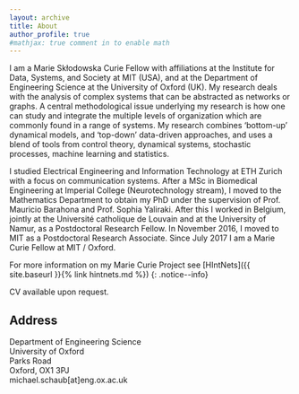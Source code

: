 ```yaml
---
layout: archive
title: About
author_profile: true
#mathjax: true comment in to enable math
---
```


I am a Marie Skłodowska Curie Fellow with affiliations at the Institute for Data, Systems, and Society at MIT (USA), and at the Department of Engineering Science at the University of Oxford (UK). My research deals with the analysis of complex systems that can be abstracted as networks or graphs. A central methodological issue underlying my research is how one can study and integrate the multiple levels of organization which are commonly found in a range of systems. 
My research combines ‘bottom-up’ dynamical models, and ‘top-down’ data-driven approaches, and uses a blend of tools from control theory, dynamical systems, stochastic processes, machine learning and statistics.

I studied Electrical Engineering and Information Technology at ETH Zurich with a focus on communication systems. 
After a MSc in Biomedical Engineering at Imperial College (Neurotechnology stream), I moved to the Mathematics Department to obtain my PhD under the supervision of Prof. Mauricio Barahona and Prof. Sophia Yaliraki. 
After this I worked in Belgium, jointly at the Université catholique de Louvain and at the University of Namur, as a Postdoctoral Research Fellow. 
In November 2016, I moved to MIT as a Postdoctoral Research Associate. 
Since July 2017 I am a Marie Curie Fellow at MIT / Oxford.

For more information on my Marie Curie Project see [HIntNets]({{ site.baseurl }}{% link hintnets.md %})
{: .notice--info}

CV available upon request.

## Address
Department of Engineering Science   
University of Oxford   
Parks Road   
Oxford, OX1 3PJ   
michael.schaub[at]eng.ox.ac.uk
